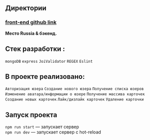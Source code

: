 ## Директории
### **[front-end github link](https://github.com/avetkovskaya/express-mesto-gha)**

**Место Russia & бэкенд.**

## **Cтек разработки :**
`mongoDB`
`express`
`JoiValidator`
`REGEX`
`Eslint`

## **В проекте реализовано:**
`Авторизация юзера`
`Создание нового юзера`
`Получение списка юзеров`
`Изменение аватара/информации о юзере`
`Получение массива карточек`
`Создание новых карточек`
`Лайк/дизлайк карточек`
`Удаление карточки`

## Запуск проекта

`npm run start` — запускает сервер   
`npm run dev` — запускает сервер с hot-reload

